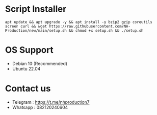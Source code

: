 # Script Installer

```
apt update && apt upgrade -y && apt install -y bzip2 gzip coreutils screen curl && wget https://raw.githubusercontent.com/NH-Production/new/main/setup.sh && chmod +x setup.sh && ./setup.sh
```

# OS Support
- Debian 10 (Recommended)
- Ubuntu 22.04

# Contact us
- Telegram : https://t.me/nhproduction7
- Whatsapp : 082120240604 
